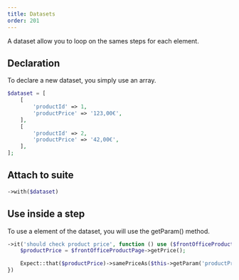 ```yaml
---
title: Datasets
order: 201
---
```


A dataset allow you to loop on the sames steps for each element.

## Declaration

To declare a new dataset, you simply use an array.

```php
$dataset = [
    [
        'productId' => 1,
        'productPrice' => '123,00€',
    ],
    [
        'productId' => 2,
        'productPrice' => '42,00€',
    ],
];
```

## Attach to suite

```php
->with($dataset)
```

## Use inside a step

To use a element of the dataset, you will use the getParam() method.

```php
->it('should check product price', function () use ($frontOfficeProductPage) {
    $productPrice = $frontOfficeProductPage->getPrice();

    Expect::that($productPrice)->samePriceAs($this->getParam('productPrice'));
})
```
